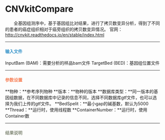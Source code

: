 # CNVkitCompare
　　全基因组测序中，基于基因组比对结果，进行了拷贝数变异分析，得到了不同的患者的癌症组织相对于癌旁组织的拷贝数变异情况。
官网：http://cnvkit.readthedocs.io/en/stable/index.html
***
#### **<i class="fa fa-dot-circle-o" aria-hidden="true" style="color:#3090C7"></i><span style="color:#3090C7"> 输入文件**
InputBam (BAM)：需要分析的样品bam文件
TargetBed (BED)：基因组位置文件

***
#### **<i class="fa fa-cog" aria-hidden="true" style="color:#F88158"></i> <span style="color:#F88158">参数设置**
**物种：**参考序列物种
**版本：**物种的版本
**数据库类型：**同一版本的基因组数据，在不同数据库中记录的信息不同，选择不同数据库gtf文件，也可以选择为我们上传的gtf文件。
**BedSpelit：**最小gap的碱基数，默认为5000
**Thread：**运行时，使用线程数
**ContainerNumber：**运行时，使用Container数



***
#### **<i class="fa fa-file-text" aria-hidden="true" style="color:#848b79"></i><span style="color:#848b79"> 结果说明**

